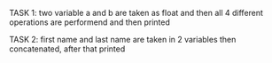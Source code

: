 TASK 1:
two variable a and b are taken as float and then
all 4 different operations are performend and then printed

TASK 2:
first name and last name are taken in 2 variables
then concatenated, after that printed
